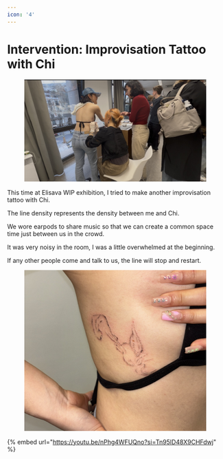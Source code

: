 ```yaml
---
icon: '4'
---
```


# Intervention: Improvisation Tattoo with Chi

<figure><img src="../../../.gitbook/assets/微信图片_20250320164630.jpg" alt=""><figcaption></figcaption></figure>

This time at Elisava WIP exhibition, I tried to make another improvisation tattoo with Chi.

The line density represents the density between me and Chi.

We wore earpods to share music so that we can create a common space time just between us in the crowd.

It was very noisy in the room, I was a little overwhelmed at the beginning.&#x20;

If any other people come and talk to us, the line will stop and restart.

<figure><img src="../../../.gitbook/assets/微信图片_20250320164533.jpg" alt="" width="563"><figcaption></figcaption></figure>

{% embed url="https://youtu.be/nPhg4WFUQno?si=Tn95lD48X9CHFdwj" %}

